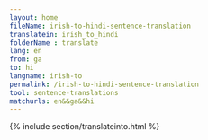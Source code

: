 ```yaml
---
layout: home
fileName: irish-to-hindi-sentence-translation
translatein: irish_to_hindi
folderName : translate
lang: en
from: ga
to: hi
langname: irish-to
permalink: /irish-to-hindi-sentence-translation
tool: sentence-translations
matchurls: en&&ga&&hi
---
```

{% include section/translateinto.html %}
